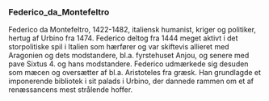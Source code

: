 ### Federico_da_Montefeltro


Federico da Montefeltro, 1422-1482, italiensk humanist, kriger og politiker, hertug af Urbino fra 1474. Federico deltog fra 1444 meget aktivt i det storpolitiske spil i Italien som hærfører og var skiftevis allieret med Aragonien og dets modstandere, bl.a. fyrstehuset Anjou, og senere med pave Sixtus 4. og hans modstandere. Federico udmærkede sig desuden som mæcen og oversætter af bl.a. Aristoteles fra græsk. Han grundlagde et imponerende bibliotek i sit palads i Urbino, der dannede rammen om et af renæssancens mest strålende hoffer.